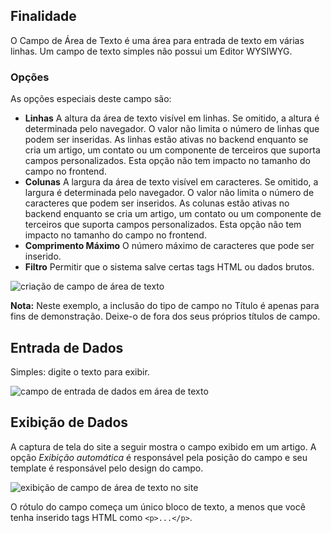 <!-- Filename: J3.x:Adding_custom_fields/Textarea_Field / Display title: Campo de Área de Texto -->

## Finalidade

O Campo de Área de Texto é uma área para entrada de texto em várias linhas. Um campo de texto simples não possui um Editor WYSIWYG.

### Opções

As opções especiais deste campo são:

- **Linhas** A altura da área de texto visível em linhas. Se omitido, a altura é determinada pelo navegador. O valor não limita o número de linhas que podem ser inseridas. As linhas estão ativas no backend enquanto se cria um artigo, um contato ou um componente de terceiros que suporta campos personalizados. Esta opção não tem impacto no tamanho do campo no frontend.
- **Colunas** A largura da área de texto visível em caracteres. Se omitido, a largura é determinada pelo navegador. O valor não limita o número de caracteres que podem ser inseridos. As colunas estão ativas no backend enquanto se cria um artigo, um contato ou um componente de terceiros que suporta campos personalizados. Esta opção não tem impacto no tamanho do campo no frontend.
- **Comprimento Máximo** O número máximo de caracteres que pode ser inserido.
- **Filtro** Permitir que o sistema salve certas tags HTML ou dados brutos.

![criação de campo de área de texto](../../../en/images/fields/fields-textarea-edit.png)

**Nota:** Neste exemplo, a inclusão do tipo de campo no Título é apenas para fins de demonstração. Deixe-o de fora dos seus próprios títulos de campo.

## Entrada de Dados

Simples: digite o texto para exibir.

![campo de entrada de dados em área de texto](../../../en/images/fields/fields-textarea-data-entry.png)

## Exibição de Dados

A captura de tela do site a seguir mostra o campo exibido em um artigo. A
opção *Exibição automática* é responsável pela posição do campo e
seu template é responsável pelo design do campo.

![exibição de campo de área de texto no site](../../../en/images/fields/fields-textarea-site.png)

O rótulo do campo começa um único bloco de texto, a menos que você tenha inserido tags HTML como `<p>...</p>`.

